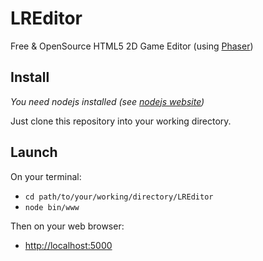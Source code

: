 LREditor
========

Free & OpenSource HTML5 2D Game Editor (using [Phaser](http://phaser.io/ "Phaser"))

Install
-------
*You need nodejs installed (see [nodejs website](http://nodejs.org/ "Nodejs"))*

Just clone this repository into your working directory.

Launch
------
On your terminal:
* `cd path/to/your/working/directory/LREditor`
* `node bin/www`

Then on your web browser:
* [http://localhost:5000](http://localhost:5000 "http://localhost:5000")
